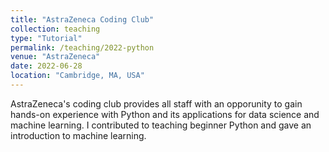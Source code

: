 ```yaml
---
title: "AstraZeneca Coding Club"
collection: teaching
type: "Tutorial"
permalink: /teaching/2022-python
venue: "AstraZeneca"
date: 2022-06-28
location: "Cambridge, MA, USA"
---
```


AstraZeneca's coding club provides all staff with an opporunity to gain hands-on experience with Python and its applications for data science and machine learning. I contributed to teaching beginner Python and gave an introduction to machine learning.